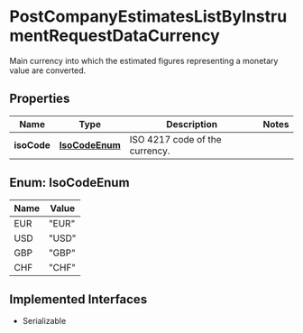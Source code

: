 

# PostCompanyEstimatesListByInstrumentRequestDataCurrency

Main currency into which the estimated figures representing a monetary value are converted.

## Properties

Name | Type | Description | Notes
------------ | ------------- | ------------- | -------------
**isoCode** | [**IsoCodeEnum**](#IsoCodeEnum) | ISO 4217 code of the currency. | 



## Enum: IsoCodeEnum

Name | Value
---- | -----
EUR | &quot;EUR&quot;
USD | &quot;USD&quot;
GBP | &quot;GBP&quot;
CHF | &quot;CHF&quot;


## Implemented Interfaces

* Serializable


